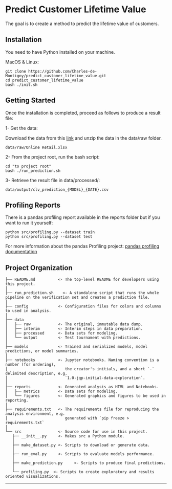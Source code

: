 Predict Customer Lifetime Value
==============================

The goal is to create a method to predict the lifetime value of customers.

Installation
------------

You need to have Python installed on your machine.

MacOS & Linux:
```
git clone https://github.com/Charles-de-Montigny/predict_customer_lifetime_value.git
cd predict_customer_lifetime_value
bash ./init.sh
```

Getting Started
----------------

Once the installation is completed, proceed as follows to produce a result file:

1- Get the data:

Download the data from this [link](https://archive.ics.uci.edu/ml/datasets/Online+Retail) and unzip the data in the data/raw folder.

```
data/raw/Online Retail.xlsx
```

2- From the project root, run the bash script:
```
cd "to project root"
bash ./run_prediction.sh
```

3- Retrieve the result file in data/processed/:
```
data/output/clv_prediction_{MODEL}_{DATE}.csv
```

Profiling Reports
-----------------

There is a pandas profiling report available in the reports folder but if you want to run it yourself:

```
python src/profiling.py --dataset train
python src/profiling.py --dataset test
```

For more information about the pandas Profiling project:
[pandas profiling documentation](https://pandas-profiling.github.io/pandas-profiling/docs/master/rtd/)


Project Organization
------------

    ├── README.md          <- The top-level README for developers using this project.
    │
    ├── run_prediction.sh    <- A standalone script that runs the whole pipeline on the verification set and creates a prediction file.
    │
    ├── config             <- Configuration files for colors and columns to used in analysis.
    │
    ├── data
    │   ├── raw            <- The original, immutable data dump.
    │   ├── interim        <- Interim steps in data preparation.
    │   ├── processed      <- Data sets for modeling.
    │   └── output         <- Test tournament with predictions.
    │
    ├── models             <- Trained and serialized models, model predictions, or model summaries.
    │
    ├── notebooks          <- Jupyter notebooks. Naming convention is a number (for ordering),
    │                         the creator's initials, and a short `-` delimited description, e.g.
    │                         `1.0-jqp-initial-data-exploration`.
    │
    ├── reports            <- Generated analysis as HTML and Notebooks.
    │   ├── metrics        <- Data sets for modeling.
    │   └── figures        <- Generated graphics and figures to be used in reporting.
    │
    ├── requirements.txt   <- The requirements file for reproducing the analysis environment, e.g.
    │                         generated with `pip freeze > requirements.txt`
    │
    └── src                <- Source code for use in this project.
       ├── __init__.py     <- Makes src a Python module.
       │
       ├── make_dataset.py <- Scripts to download or generate data.
       │
       ├── run_eval.py     <- Scripts to evaluate models performance.
       │
       ├── make_prediction.py     <- Scripts to produce final predictions.
       │
       └── profiling.py  <- Scripts to create exploratory and results oriented visualizations.


--------

